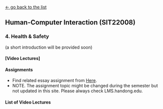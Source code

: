 [← go back to the list](README.md)

## Human-Computer Interaction (SIT22008)

### 4. Health & Safety

(a short introduction will be provided soon)

#### [Video Lectures]







#### Assignments
- Find related essay assignment from [Here](HCI_Essays.md).
- NOTE. The assignment topic might be changed during the semester but not updated in this site. Please always check LMS.handong.edu.



#### List of Video Lectures
